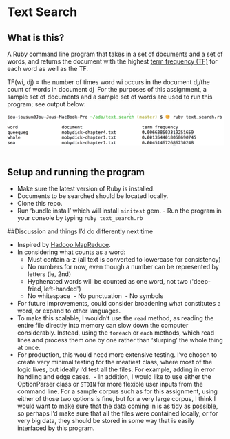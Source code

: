 # Text Search

## What is this? 

A Ruby command line program that takes in a set of documents and a set of words, and returns the document with the highest [term frequency (TF)](https://en.wikipedia.org/wiki/Tf%E2%80%93idf) for each word as well as the TF.

TF(wi, dj) = the number of times word wi occurs in the document dj/the count of words in document dj
 For the purposes of this assignment, a sample set of documents and a sample set of words are used to run this program; see output below:

![picture](output_screenshot.png) 

## Setup and running the program

- Make sure the latest version of Ruby is installed.
- Documents to be searched should be located locally.
- Clone this repo.
- Run ‘bundle install’ which will install `minitest` gem. - Run the program in your console by typing ```ruby text_search.rb```

##Discussion and things I’d do differently next time

- Inspired by [Hadoop MapReduce](https://en.wikipedia.org/wiki/MapReduce).
- In considering what counts as a word:
	- Must contain a-z (all text is converted to lowercase for consistency)
	- No numbers for now, even though a number can be represented by letters (ie, 2nd)
	- Hyphenated words will be counted as one word, not two ('deep-fried,'left-handed')
	- No whitespace 	- No punctuation 	- No symbols
- For future improvements, could consider broadening what constitutes a word, or expand to other languages.
- To make this scalable, I wouldn’t use the `read` method, as reading the entire file directly into memory can slow down the computer considerably. Instead, using the `foreach` or `each` methods, which read lines and process them one by one rather than ‘slurping’ the whole thing at once.
- For production, this would need more extensive testing. I’ve chosen to create very minimal testing for the meatiest class, where most of the logic lives, but ideally I’d test all the files. For example, adding in error handling and edge cases.
 - In addition, I would like to use either the OptionParser class or `STDIN` for more flexible user inputs from the command line. For a sample corpus such as for this assignment, using either of those two options is fine, but for a very large corpus, I think I would want to make sure that the data coming in is as tidy as possible, so perhaps I’d make sure that all the files were contained locally, or for very big data, they should be stored in some way that is easily interfaced by this program.
